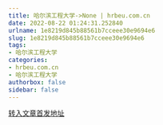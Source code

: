 ```yaml
---
title: 哈尔滨工程大学->None | hrbeu.com.cn
date: 2022-08-22 01:24:31.252840
urlname: 1e8219d845b88561b7cceee30e9694e6
slug: 1e8219d845b88561b7cceee30e9694e6
tags: 
- 哈尔滨工程大学
categories:
- hrbeu.com.cn
- 哈尔滨工程大学
authorbox: false
sidebar: false
---
```





[转入文章首发地址](http://h5.hljnews.cn/h5/detail/normal/4901344436339712)
